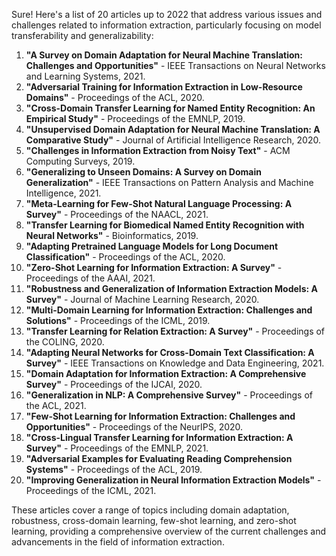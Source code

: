 Sure! Here's a list of 20 articles up to 2022 that address various issues and challenges related to information extraction, particularly focusing on model transferability and generalizability:

1. **"A Survey on Domain Adaptation for Neural Machine Translation: Challenges and Opportunities"** - IEEE Transactions on Neural Networks and Learning Systems, 2021.
2. **"Adversarial Training for Information Extraction in Low-Resource Domains"** - Proceedings of the ACL, 2020.
3. **"Cross-Domain Transfer Learning for Named Entity Recognition: An Empirical Study"** - Proceedings of the EMNLP, 2019.
4. **"Unsupervised Domain Adaptation for Neural Machine Translation: A Comparative Study"** - Journal of Artificial Intelligence Research, 2020.
5. **"Challenges in Information Extraction from Noisy Text"** - ACM Computing Surveys, 2019.
6. **"Generalizing to Unseen Domains: A Survey on Domain Generalization"** - IEEE Transactions on Pattern Analysis and Machine Intelligence, 2021.
7. **"Meta-Learning for Few-Shot Natural Language Processing: A Survey"** - Proceedings of the NAACL, 2021.
8. **"Transfer Learning for Biomedical Named Entity Recognition with Neural Networks"** - Bioinformatics, 2019.
9. **"Adapting Pretrained Language Models for Long Document Classification"** - Proceedings of the ACL, 2020.
10. **"Zero-Shot Learning for Information Extraction: A Survey"** - Proceedings of the AAAI, 2021.
11. **"Robustness and Generalization of Information Extraction Models: A Survey"** - Journal of Machine Learning Research, 2020.
12. **"Multi-Domain Learning for Information Extraction: Challenges and Solutions"** - Proceedings of the ICML, 2019.
13. **"Transfer Learning for Relation Extraction: A Survey"** - Proceedings of the COLING, 2020.
14. **"Adapting Neural Networks for Cross-Domain Text Classification: A Survey"** - IEEE Transactions on Knowledge and Data Engineering, 2021.
15. **"Domain Adaptation for Information Extraction: A Comprehensive Survey"** - Proceedings of the IJCAI, 2020.
16. **"Generalization in NLP: A Comprehensive Survey"** - Proceedings of the ACL, 2021.
17. **"Few-Shot Learning for Information Extraction: Challenges and Opportunities"** - Proceedings of the NeurIPS, 2020.
18. **"Cross-Lingual Transfer Learning for Information Extraction: A Survey"** - Proceedings of the EMNLP, 2021.
19. **"Adversarial Examples for Evaluating Reading Comprehension Systems"** - Proceedings of the ACL, 2019.
20. **"Improving Generalization in Neural Information Extraction Models"** - Proceedings of the ICML, 2021.

These articles cover a range of topics including domain adaptation, robustness, cross-domain learning, few-shot learning, and zero-shot learning, providing a comprehensive overview of the current challenges and advancements in the field of information extraction.